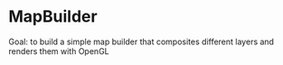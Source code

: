 # MapBuilder
Goal: to build a simple map builder that composites different layers and renders them with OpenGL
